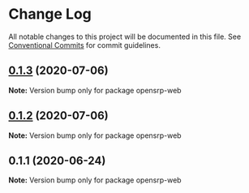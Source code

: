 # Change Log

All notable changes to this project will be documented in this file.
See [Conventional Commits](https://conventionalcommits.org) for commit guidelines.

## [0.1.3](https://github.com/OpenSRP/opensrp-web/compare/opensrp-web@0.1.2...opensrp-web@0.1.3) (2020-07-06)

**Note:** Version bump only for package opensrp-web

## [0.1.2](https://github.com/OpenSRP/opensrp-web/compare/opensrp-web@0.1.1...opensrp-web@0.1.2) (2020-07-06)

**Note:** Version bump only for package opensrp-web

## 0.1.1 (2020-06-24)

**Note:** Version bump only for package opensrp-web
